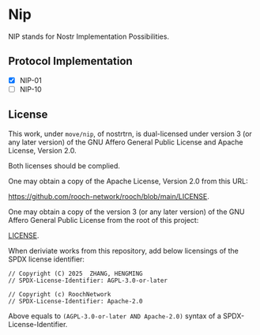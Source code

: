 # Nip

NIP stands for Nostr Implementation Possibilities.

## Protocol Implementation

- [x] NIP-01
- [ ] NIP-10

## License

This work, under `move/nip`, of nostrtrn, is dual-licensed under version 3 (or any later version) of the GNU Affero General Public License and Apache License, Version 2.0.

Both licenses should be complied.

One may obtain a copy of the Apache License, Version 2.0 from this URL:

https://github.com/rooch-network/rooch/blob/main/LICENSE.

One may obtain a copy of the version 3 (or any later version) of the GNU Affero General Public License from the root of this project:

[LICENSE](../../LICENSE).

When deriviate works from this repository, add below licensings of the SPDX license identifier:

```move
// Copyright (C) 2025  ZHANG, HENGMING
// SPDX-License-Identifier: AGPL-3.0-or-later

// Copyright (c) RoochNetwork
// SPDX-License-Identifier: Apache-2.0
```

Above equals to `(AGPL-3.0-or-later AND Apache-2.0)` syntax of a SPDX-License-Identifier.
